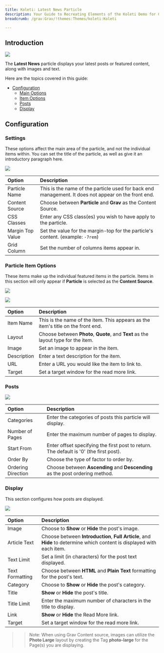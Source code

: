 ```yaml
---
title: Koleti: Latest News Particle
description: Your Guide to Recreating Elements of the Koleti Demo for Grav
breadcrumb: /grav:Grav/!themes:Themes/koleti:Koleti

---
```


## Introduction

![](assets/particle_latestnews1.png)

The **Latest News** particle displays your latest posts or featured content, along with images and text.

Here are the topics covered in this guide:

* [Configuration](#configuration)
    - [Main Options](#settings)
    - [Item Options](#particle-item-options)
    - [Posts](#articles)
    - [Display](#display)

## Configuration

### Settings 

These options affect the main area of the particle, and not the individual items within. You can set the title of the particle, as well as give it an introductory paragraph here.

![](assets/particle_latestnews2.png)

| Option            | Description                                                                                         |
| :-----            | :-----                                                                                              |
| Particle Name     | This is the name of the particle used for back end management. It does not appear on the front end. |
| Content Source    | Choose between **Particle** and **Grav** as the Content Source.               |
| CSS Classes       | Enter any CSS class(es) you wish to have apply to the particle.                 |
| Margin Top Value  | Set the value for the margin-top for the particle's content. (example: `-7rem`) |
| Grid Column       | Set the number of columns items appear in.                                      |

### Particle Item Options

These items make up the individual featured items in the particle. Items in this section will only appear if **Particle** is selected as the **Content Source**.

![](assets/particle_latestnews3.png)

![](assets/particle_latestnews4.png)

| Option      | Description                                                                              |
| :-----      | :-----                                                                                   |
| Item Name   | This is the name of the item. This appears as the item's title on the front end.         |
| Layout      | Choose between **Photo**, **Quote**, and **Text** as the layout type for the item. |
| Image       | Set an image to appear in the item.                                                      |
| Description | Enter a text description for the item.                                                   |
| URL         | Enter a URL you would like the item to link to.                                          |
| Target      | Set a target window for the read more link.                                              |

### Posts

![](assets/particle_latestnews5.png)

| Option             | Description                                                                            |
| :-----             | :-----                                                                                 |
| Categories         | Enter the categories of posts this particle will display.                              |
| Number of Pages    | Enter the maximum number of pages to display.                                          |
| Start From         | Enter offset specifying the first post to return. The default is '0' (the first post). |
| Order By           | Choose the type of factor to order by.                                                 |
| Ordering Direction | Choose between **Ascending** and **Descending** as the post ordering method.           |

### Display

This section configures how posts are displayed.

![](assets/particle_latestnews6.png)

| Option          | Description                                                                                                             |
| :-----          | :-----                                                                                                                  |
| Image           | Choose to **Show** or **Hide** the post's image.                                                                        |
| Article Text    | Choose between **Introduction**, **Full Article**, and **Hide** to determine which content is displayed with each item. |
| Text Limit      | Set a limit (in characters) for the post text displayed.                                                                |
| Text Formatting | Choose between **HTML** and **Plain Text** formatting for the post's text.                                              |
| Category        | Choose to **Show** or **Hide** the post's category.                                                                     |
| Title           | **Show** or **Hide** the post's title.                                                                                  |
| Title Limit     | Enter the maximum number of characters in the title to display.                                                         |
| Link            | **Show** or **Hide** the Read More link.                                                                                |
| Target          | Set a target window for the read more link.                                                                             |

>> Note: When using Grav Content source, images can utilize the **Photo Large** layout by creating the Tag **photo-large** for the Page(s) you are displaying.
